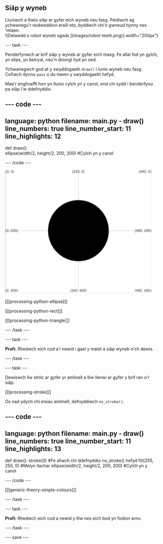 ## Siâp y wyneb

<div style="display: flex; flex-wrap: wrap">
<div style="flex-basis: 200px; flex-grow: 1; margin-right: 15px;">
Lluniwch a lliwio siâp ar gyfer eich wyneb neu fasg. Peidiwch ag ychwanegu'r nodweddion eraill eto, byddwch chi'n gwneud hynny nes 'mlaen.
</div>
<div>
![Delwedd o robot wyneb sgwâr.](images/robot-teeth.png){:width="200px"}
</div>
</div>

--- task ---

Penderfynwch ar brif siâp y wyneb ar gyfer eich masg. Fe allai fod yn gylch, yn elips, yn betryal, neu'n driongl hyd yn oed.

Ychwanegwch god at y swyddogaeth `draw()` i lunio wyneb neu fasg. Cofiwch dynnu `pass` o du mewn y swyddogaeth hefyd.

Mae'r enghraifft hon yn llunio cylch yn y canol, ond chi sydd i benderfynu pa siâp i'w ddefnyddio.

--- code ---
---
language: python
filename: main.py - draw()
line_numbers: true
line_number_start: 11
line_highlights: 12
---

def draw():   
  ellipse(width/2, height/2, 200, 200) #Cylch yn y canol

--- /code ---

![Yr ardal allbwn yn dangos cylch du yng nghanol y grid.](images/black-circle.png)

[[[processing-python-ellipse]]]


[[[processing-python-rect]]]


[[[processing-python-triangle]]]

--- /task ---

--- task ---

**Profi:** Rhedwch eich cod a'i newid i gael y maint a siâp wyneb o'ch dewis.

--- /task ---

--- task ---

Dewiswch liw strôc ar gyfer yr amlinell a lliw llenwi ar gyfer y brif ran o'r siâp.

[[[processing-stroke]]]

Os nad ydych chi eisiau amlinell, defnyddiwch `no_stroke()`.

--- code ---
---
language: python 
filename: main.py - draw() 
line_numbers: true 
line_number_start: 11
line_highlights: 13
---

def draw():
  stroke(0) #Fe allwch chi ddefnyddio no_stroke() hefyd 
  fill(255, 255, 0) #Melyn llachar
  ellipse(width/2, height/2, 200, 200) #Cylch yn y canol

--- /code ---

[[[generic-theory-simple-colours]]]

--- /task ---

--- task ---

**Profi:** Rhedwch eich cod a newid y lliw nes eich bod yn fodlon arno.

--- /task ---

--- save ---
